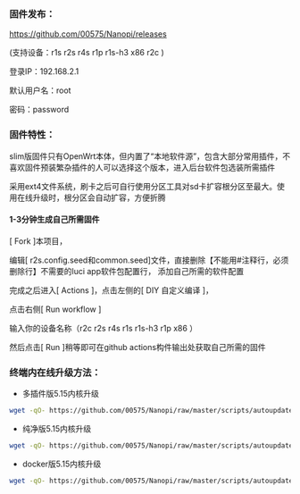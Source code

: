 ### 固件发布：
https://github.com/00575/Nanopi/releases

(支持设备：r1s r2s r4s r1p r1s-h3 x86 r2c )

登录IP：192.168.2.1 

默认用户名：root 

密码：password

### 固件特性：

slim版固件只有OpenWrt本体，但内置了“本地软件源”，包含大部分常用插件，不喜欢固件预装繁杂插件的人可以选择这个版本，进入后台软件包选装所需插件

采用ext4文件系统，刷卡之后可自行使用分区工具对sd卡扩容根分区至最大。使用在线升级时，根分区会自动扩容，方便折腾


#### 1-3分钟生成自己所需固件

[ Fork ]本项目，

编辑[ r2s.config.seed和common.seed]文件，直接删除【不能用#注释行，必须删除行】不需要的luci app软件包配置行， 添加自己所需的软件配置

完成之后进入[ Actions ]，点击左侧的[ DIY 自定义编译 ]，

点击右侧[ Run workflow ]

输入你的设备名称（r2c r2s r4s r1s r1s-h3 r1p x86 ）

然后点击[ Run ]稍等即可在github actions构件输出处获取自己所需的固件

### 终端内在线升级方法： 

+ 多插件版5.15内核升级
```bash
wget -qO- https://github.com/00575/Nanopi/raw/master/scripts/autoupdate-bash.sh | bash
```
+ 纯净版5.15内核升级
```bash
wget -qO- https://github.com/00575/Nanopi/raw/master/scripts/autoupdate-bash.sh | ver=-slim bash
```
+ docker版5.15内核升级
```bash
wget -qO- https://github.com/00575/Nanopi/raw/master/scripts/autoupdate-bash.sh | ver=-with-docker bash
```
